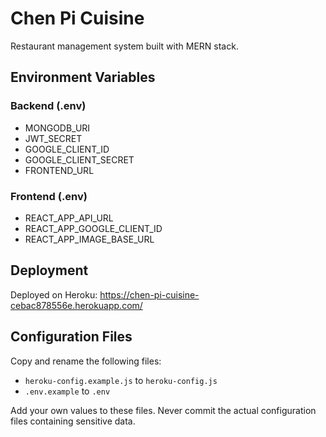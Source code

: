 # Chen Pi Cuisine

Restaurant management system built with MERN stack.

## Environment Variables

### Backend (.env)
- MONGODB_URI
- JWT_SECRET
- GOOGLE_CLIENT_ID
- GOOGLE_CLIENT_SECRET
- FRONTEND_URL

### Frontend (.env)
- REACT_APP_API_URL
- REACT_APP_GOOGLE_CLIENT_ID
- REACT_APP_IMAGE_BASE_URL

## Deployment
Deployed on Heroku: https://chen-pi-cuisine-cebac878556e.herokuapp.com/ 

## Configuration Files
Copy and rename the following files:
- `heroku-config.example.js` to `heroku-config.js`
- `.env.example` to `.env`

Add your own values to these files. Never commit the actual configuration files containing sensitive data.